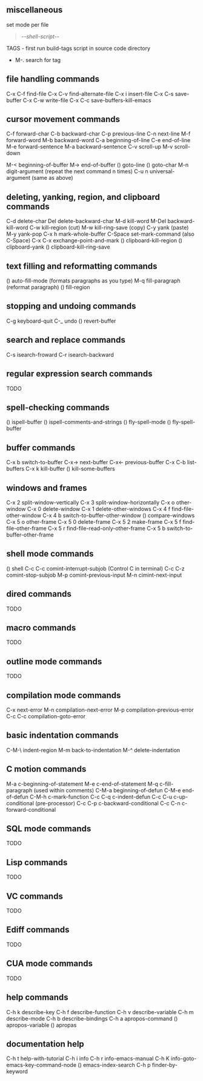 miscellaneous
-------------
set mode per file
> -*-shell-script-*-

TAGS - first run build-tags script in source code directory
* M-. search for tag

file handling commands
----------------------
C-x C-f   find-file
C-x C-v   find-alternate-file
C-x i     insert-file
C-x C-s   save-buffer
C-x C-w   write-file
C-x C-c   save-buffers-kill-emacs

cursor movement commands
------------------------
C-f   forward-char
C-b   backward-char
C-p   previous-line
C-n   next-line
M-f   forward-word
M-b   backward-word
C-a   beginning-of-line
C-e   end-of-line
M-e   forward-sentence
M-a   backward-sentence
C-v   scroll-up
M-v   scroll-down

M-<   beginning-of-buffer
M->   end-of-buffer
()    goto-line
()    goto-char
M-n   digit-argument (repeat the next command n times)
C-u n universal-argument (same as above)

deleting, yanking, region, and clipboard commands
-------------------------------------------------
C-d   delete-char
Del   delete-backward-char
M-d   kill-word
M-Del backward-kill-word
C-w   kill-region (cut)
M-w   kill-ring-save (copy)
C-y   yank (paste)
M-y   yank-pop
C-x h mark-whole-buffer
C-Space set-mark-command (also C-Space)
C-x C-x exchange-point-and-mark
()    clipboard-kill-region
()    clipboard-yank
()    clipboard-kill-ring-save

text filling and reformatting commands
--------------------------------------
()   auto-fill-mode (formats paragraphs as you type)
M-q  fill-paragraph (reformat paragraph)
()   fill-region

stopping and undoing commands
-----------------------------
C-g  keyboard-quit
C-_  undo
()   revert-buffer

search and replace commands
---------------------------
C-s  isearch-froward
C-r  isearch-backward

regular expression search commands
----------------------------------
TODO

spell-checking commands
-----------------------
()   ispell-buffer
()   ispell-comments-and-strings
()   fly-spell-mode
()   fly-spell-buffer

buffer commands
---------------
C-x b  switch-to-buffer
C-x->  next-buffer
C-x<-  previous-buffer
C-x C-b list-buffers
C-x k  kill-buffer
()     kill-some-buffers

windows and frames
------------------
C-x 2  split-window-vertically
C-x 3  split-window-horizontally
C-x o  other-window
C-x 0  delete-window
C-x 1  delete-other-windows
C-x 4 f  find-file-other-window
C-x 4 b  switch-to-buffer-other-window
()     compare-windows
C-x 5 o  other-frame
C-x 5 0  delete-frame
C-x 5 2  make-frame
C-x 5 f  find-file-other-frame
C-x 5 r  find-file-read-only-other-frame
C-x 5 b  switch-to-buffer-other-frame

shell mode commands
-------------------
()   shell
C-c C-c comint-interrupt-subjob (Control C in terminal)
C-c C-z comint-stop-subjob
M-p  comint-previous-input
M-n  cimint-next-input

dired commands 
--------------
TODO

macro commands
--------------
TODO

outline mode commands 
---------------------
TODO

compilation mode commands 
-------------------------
C-x   next-error
M-n   compilation-next-error
M-p   compilation-previous-error
C-c C-c compilation-goto-error

basic indentation commands 
--------------------------
C-M-\  indent-region
M-m    back-to-indentation
M-^    delete-indentation

C motion commands 
-----------------
M-a   c-beginning-of-statement
M-e   c-end-of-statement
M-q   c-fill-paragraph (used within comments)
C-M-a beginning-of-defun
C-M-e end-of-defun
C-M-h c-mark-function
C-c C-q c-indent-defun
C-c C-u c-up-conditional (pre-processor)
C-c C-p c-backward-conditional
C-c C-n c-forward-conditional

SQL mode commands 
-----------------
TODO

Lisp commands 
-------------
TODO

VC commands
-----------
TODO

Ediff commands 
--------------
TODO

CUA mode commands 
-----------------
TODO

help commands 
-------------
C-h k  describe-key
C-h f  describe-function
C-h v  describe-variable
C-h m  describe-mode
C-h b  describe-bindings
C-h a  apropos-command
()     apropos-variable
()     apropas

documentation help 
------------------
C-h t  help-with-tutorial
C-h i  info
C-h r  info-emacs-manual
C-h K  info-goto-emacs-key-command-node
()     emacs-index-search
C-h p  finder-by-keyword
